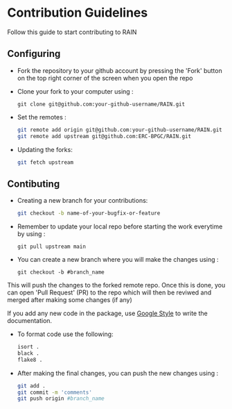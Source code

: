 # Contribution Guidelines

Follow this guide to start contributing to RAIN

## Configuring

* Fork the repository to your github account by pressing the 'Fork' button on the top right corner of the screen when you open the repo

* Clone your fork to your computer using :
	
	```
	git clone git@github.com:your-github-username/RAIN.git
	```

* Set the remotes :

	```bash
	git remote add origin git@github.com:your-github-username/RAIN.git
	git remote add upstream git@github.com:ERC-BPGC/RAIN.git
	```

* Updating the forks:
	```bash
	git fetch upstream
	```

<!-- * Installing dependencies:
	```bash
	python2 -m pip install -r requirements.txt
	python3 -m pip install -r requirements.txt
	python3 -m pip install black 
	``` -->

## Contibuting
* Creating a new branch for your contributions:
	```bash
	git checkout -b name-of-your-bugfix-or-feature
	```

* Remember to update your local repo before starting the work everytime by using :
	
	```
	git pull upstream main
	```

* You can create a new branch where you will make the changes using :
	```
	git checkout -b #branch_name
	```


This will push the changes to the forked remote repo. Once this is done, you can open 'Pull Request' (PR) to the repo which will then be reviwed and merged after making some changes (if any)


If you add any new code in the package, use [Google Style](https://sphinxcontrib-napoleon.readthedocs.io/en/latest/example_google.html) to write the documentation.


* To format code use the following:
	```bash
	isort .
	black .
	flake8 .
	```

* After making the final changes, you can push the new changes using :
	```bash
	git add .
	git commit -m 'comments'
	git push origin #branch_name
	```
